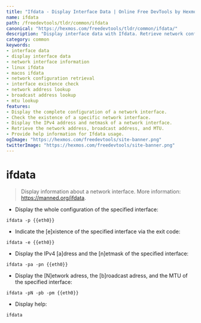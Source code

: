 ```yaml
---
title: "Ifdata - Display Interface Data | Online Free DevTools by Hexmos"
name: ifdata
path: /freedevtools/tldr/common/ifdata
canonical: "https://hexmos.com/freedevtools/tldr/common/ifdata/"
description: "Display interface data with Ifdata. Retrieve network configuration details and check interface existence quickly. Free online tool, no registration required."
category: common
keywords:
- interface data
- display interface data
- network interface information
- linux ifdata
- macos ifdata
- network configuration retrieval
- interface existence check
- network address lookup
- broadcast address lookup
- mtu lookup
features:
- Display the complete configuration of a network interface.
- Check the existence of a specific network interface.
- Display the IPv4 address and netmask of a network interface.
- Retrieve the network address, broadcast address, and MTU.
- Provide help information for Ifdata usage.
ogImage: "https://hexmos.com/freedevtools/site-banner.png"
twitterImage: "https://hexmos.com/freedevtools/site-banner.png"
---
```


# ifdata

> Display information about a network interface.
> More information: <https://manned.org/ifdata>.

- Display the whole configuration of the specified interface:

`ifdata -p {{eth0}}`

- Indicate the [e]xistence of the specified interface via the exit code:

`ifdata -e {{eth0}}`

- Display the IPv4 [a]dress and the [n]etmask of the specified interface:

`ifdata -pa -pn {{eth0}}`

- Display the [N]etwork adress, the [b]roadcast adress, and the MTU of the specified interface:

`ifdata -pN -pb -pm {{eth0}}`

- Display help:

`ifdata`
